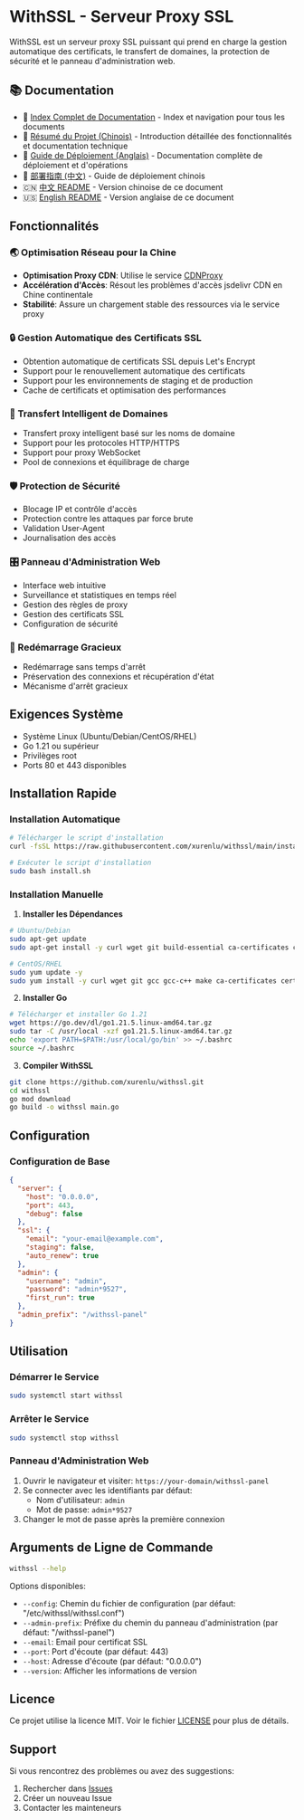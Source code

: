 # WithSSL - Serveur Proxy SSL

WithSSL est un serveur proxy SSL puissant qui prend en charge la gestion automatique des certificats, le transfert de domaines, la protection de sécurité et le panneau d'administration web.

## 📚 Documentation

- 📑 [Index Complet de Documentation](DOCS.md) - Index et navigation pour tous les documents
- 📖 [Résumé du Projet (Chinois)](项目总结.md) - Introduction détaillée des fonctionnalités et documentation technique
- 🚀 [Guide de Déploiement (Anglais)](DEPLOYMENT_EN.md) - Documentation complète de déploiement et d'opérations
- 🚀 [部署指南 (中文)](DEPLOYMENT.md) - Guide de déploiement chinois
- 🇨🇳 [中文 README](README.md) - Version chinoise de ce document
- 🇺🇸 [English README](README_EN.md) - Version anglaise de ce document

## Fonctionnalités

### 🌏 Optimisation Réseau pour la Chine
- **Optimisation Proxy CDN**: Utilise le service [CDNProxy](https://cdnproxy.some.im/docs)
- **Accélération d'Accès**: Résout les problèmes d'accès jsdelivr CDN en Chine continentale
- **Stabilité**: Assure un chargement stable des ressources via le service proxy

### 🔒 Gestion Automatique des Certificats SSL
- Obtention automatique de certificats SSL depuis Let's Encrypt
- Support pour le renouvellement automatique des certificats
- Support pour les environnements de staging et de production
- Cache de certificats et optimisation des performances

### 🔄 Transfert Intelligent de Domaines
- Transfert proxy intelligent basé sur les noms de domaine
- Support pour les protocoles HTTP/HTTPS
- Support pour proxy WebSocket
- Pool de connexions et équilibrage de charge

### 🛡️ Protection de Sécurité
- Blocage IP et contrôle d'accès
- Protection contre les attaques par force brute
- Validation User-Agent
- Journalisation des accès

### 🎛️ Panneau d'Administration Web
- Interface web intuitive
- Surveillance et statistiques en temps réel
- Gestion des règles de proxy
- Gestion des certificats SSL
- Configuration de sécurité

### 🔄 Redémarrage Gracieux
- Redémarrage sans temps d'arrêt
- Préservation des connexions et récupération d'état
- Mécanisme d'arrêt gracieux

## Exigences Système

- Système Linux (Ubuntu/Debian/CentOS/RHEL)
- Go 1.21 ou supérieur
- Privilèges root
- Ports 80 et 443 disponibles

## Installation Rapide

### Installation Automatique

```bash
# Télécharger le script d'installation
curl -fsSL https://raw.githubusercontent.com/xurenlu/withssl/main/install.sh -o install.sh

# Exécuter le script d'installation
sudo bash install.sh
```

### Installation Manuelle

1. **Installer les Dépendances**
```bash
# Ubuntu/Debian
sudo apt-get update
sudo apt-get install -y curl wget git build-essential ca-certificates certbot

# CentOS/RHEL
sudo yum update -y
sudo yum install -y curl wget git gcc gcc-c++ make ca-certificates certbot
```

2. **Installer Go**
```bash
# Télécharger et installer Go 1.21
wget https://go.dev/dl/go1.21.5.linux-amd64.tar.gz
sudo tar -C /usr/local -xzf go1.21.5.linux-amd64.tar.gz
echo 'export PATH=$PATH:/usr/local/go/bin' >> ~/.bashrc
source ~/.bashrc
```

3. **Compiler WithSSL**
```bash
git clone https://github.com/xurenlu/withssl.git
cd withssl
go mod download
go build -o withssl main.go
```

## Configuration

### Configuration de Base

```json
{
  "server": {
    "host": "0.0.0.0",
    "port": 443,
    "debug": false
  },
  "ssl": {
    "email": "your-email@example.com",
    "staging": false,
    "auto_renew": true
  },
  "admin": {
    "username": "admin",
    "password": "admin*9527",
    "first_run": true
  },
  "admin_prefix": "/withssl-panel"
}
```

## Utilisation

### Démarrer le Service
```bash
sudo systemctl start withssl
```

### Arrêter le Service
```bash
sudo systemctl stop withssl
```

### Panneau d'Administration Web

1. Ouvrir le navigateur et visiter: `https://your-domain/withssl-panel`
2. Se connecter avec les identifiants par défaut:
   - Nom d'utilisateur: `admin`
   - Mot de passe: `admin*9527`
3. Changer le mot de passe après la première connexion

## Arguments de Ligne de Commande

```bash
withssl --help
```

Options disponibles:
- `--config`: Chemin du fichier de configuration (par défaut: "/etc/withssl/withssl.conf")
- `--admin-prefix`: Préfixe du chemin du panneau d'administration (par défaut: "/withssl-panel")
- `--email`: Email pour certificat SSL
- `--port`: Port d'écoute (par défaut: 443)
- `--host`: Adresse d'écoute (par défaut: "0.0.0.0")
- `--version`: Afficher les informations de version

## Licence

Ce projet utilise la licence MIT. Voir le fichier [LICENSE](LICENSE) pour plus de détails.

## Support

Si vous rencontrez des problèmes ou avez des suggestions:
1. Rechercher dans [Issues](https://github.com/xurenlu/withssl/issues)
2. Créer un nouveau Issue
3. Contacter les mainteneurs
